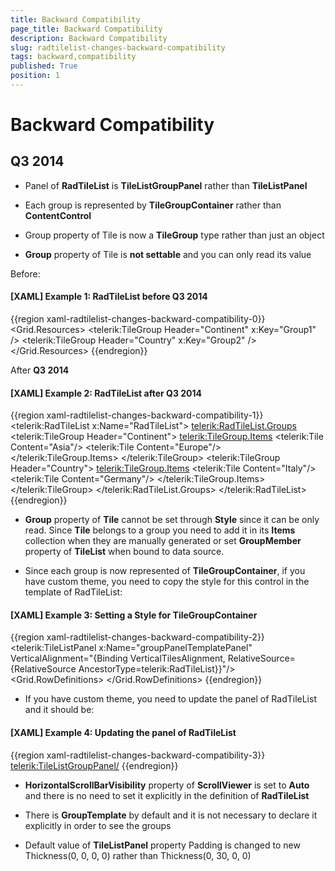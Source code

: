 ```yaml
---
title: Backward Compatibility
page_title: Backward Compatibility
description: Backward Compatibility
slug: radtilelist-changes-backward-compatibility
tags: backward,compatibility
published: True
position: 1
---
```


# Backward Compatibility



## Q3 2014
      

* Panel of __RadTileList__ is __TileListGroupPanel__ rather than __TileListPanel__
          

* Each group is represented by __TileGroupContainer__ rather than __ContentControl__
          

* Group property of Tile is now a __TileGroup__ type rather than just an object
          

* __Group__ property of Tile is __not settable__ and you can only read its value
          

Before:

#### __[XAML] Example 1: RadTileList before Q3 2014__

{{region xaml-radtilelist-changes-backward-compatibility-0}}
			<Grid.Resources>
			   <telerik:TileGroup Header="Continent" x:Key="Group1" />
			   <telerik:TileGroup Header="Country" x:Key="Group2" />
			</Grid.Resources>
			<!--<telerik:RadTileList x:Name="RadTileList"
			         GroupTemplate="{StaticResource GroupTemplate}">
			<telerik:Tile Group="{StaticResource Group1}" Content="Europe" />
			<telerik:Tile Group="{StaticResource Group2}" Content="Germany" />
			<telerik:Tile Group="{StaticResource Group1}" Content="Asia" />
			<telerik:Tile Group="{StaticResource Group2}" Content="Italy" />
			</telerik:RadTileList>-->
	{{endregion}}



After __Q3 2014__

#### __[XAML] Example 2: RadTileList after Q3 2014__

{{region xaml-radtilelist-changes-backward-compatibility-1}}
			<telerik:RadTileList x:Name="RadTileList">
				<telerik:RadTileList.Groups>
					<telerik:TileGroup Header="Continent">
			                  <telerik:TileGroup.Items>
							<telerik:Tile Content="Asia"/>
							<telerik:Tile Content="Europe"/>
						</telerik:TileGroup.Items>
					</telerik:TileGroup>
					<telerik:TileGroup Header="Country">
						<telerik:TileGroup.Items>
							<telerik:Tile Content="Italy"/>
							<telerik:Tile Content="Germany"/>
						</telerik:TileGroup.Items>
					</telerik:TileGroup>
				</telerik:RadTileList.Groups>
			</telerik:RadTileList>
	{{endregion}}



*  __Group__ property of __Tile__ cannot be set through __Style__ since it can be only read. Since __Tile__ belongs to a group you need to add it in its __Items__ collection when they are manually generated or set __GroupMember__ property of __TileList__ when bound to data source.
          

*  Since each group is now represented of __TileGroupContainer__, if you have custom theme, you need to copy the style for this control in the template of RadTileList:
          

#### __[XAML] Example 3: Setting a Style for TileGroupContainer__

{{region xaml-radtilelist-changes-backward-compatibility-2}}
			<DataTemplate x:Key="GroupTemplate">
			  <ContentPresenter Content="{Binding Header}"/>
			</DataTemplate>
			<ItemsPanelTemplate x:Key="GroupPanelTemplate">
			  <telerik:TileListPanel x:Name="groupPanelTemplatePanel" VerticalAlignment="{Binding VerticalTilesAlignment, RelativeSource={RelativeSource AncestorType=telerik:RadTileList}}"/>
			</ItemsPanelTemplate>
			<ControlTemplate x:Key="TileGroupContainerTemplate" TargetType="telerik:TileGroupContainer">
			  <Grid>
			    <Grid.RowDefinitions>
			      <RowDefinition Height="{Binding GroupHeaderHeight, RelativeSource={RelativeSource AncestorType=telerik:RadTileList}}"/>
			      <RowDefinition />
			    </Grid.RowDefinitions>
			    <ContentPresenter Content="{Binding Header}" Margin="{TemplateBinding Padding}" VerticalAlignment="{TemplateBinding VerticalContentAlignment}" HorizontalAlignment="{TemplateBinding HorizontalContentAlignment}"
			              Visibility="{Binding GroupHeaderVisibility, RelativeSource={RelativeSource AncestorType=telerik:RadTileList}}"
			              ContentTemplate="{TemplateBinding HeaderTemplate}"/>
			    <ItemsPresenter Grid.Row="1" />
			  </Grid>
			</ControlTemplate>
			<Style x:Key="TileGroupContainerStyle" TargetType="telerik:TileGroupContainer">
			  <Setter Property="Template" Value="{StaticResource TileGroupContainerTemplate}" />
			  <Setter Property="HeaderTemplate" Value="{Binding GroupTemplate, RelativeSource={RelativeSource AncestorType=telerik:RadTileList}}" />
			  <Setter Property="ItemsPanel" Value="{StaticResource GroupPanelTemplate}" />
			  <Setter Property="ItemsSource" Value="{Binding Items}" />
			  <Setter Property="Padding" Value="5,0,0,0"/>
			  <Setter Property="Header" Value="{Binding Header}" />
			  <Setter Property="VerticalContentAlignment" Value="Center"/>
			  <Setter Property="HorizontalContentAlignment" Value="Stretch"/>
			  <Setter Property="UseLayoutRounding" Value="True"/>
			</Style>
	{{endregion}}



* If you have custom theme, you need to update the panel of RadTileList and it should be:
          

#### __[XAML] Example 4: Updating the panel of RadTileList__

{{region xaml-radtilelist-changes-backward-compatibility-3}}
			<ItemsPanelTemplate x:Key="RadTileListItemsPanelTemplate">
			  <telerik:TileListGroupPanel/>
			</ItemsPanelTemplate>
	{{endregion}}



* __HorizontalScrollBarVisibility__ property of __ScrollViewer__ is set to __Auto__ and there is no need to set it explicitly in the definition of __RadTileList__
          

* There is __GroupTemplate__ by default and it is not necessary to declare it explicitly in order to see the groups
          

* Default value of __TileListPanel__ property Padding is changed to new Thickness(0, 0, 0, 0) rather than Thickness(0, 30, 0, 0)
          
